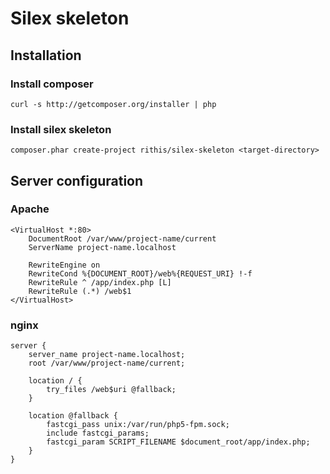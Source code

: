 # Silex skeleton

## Installation

### Install composer

    curl -s http://getcomposer.org/installer | php

### Install silex skeleton

    composer.phar create-project rithis/silex-skeleton <target-directory>

## Server configuration

### Apache

    <VirtualHost *:80>
        DocumentRoot /var/www/project-name/current
        ServerName project-name.localhost

        RewriteEngine on
        RewriteCond %{DOCUMENT_ROOT}/web%{REQUEST_URI} !-f
        RewriteRule ^ /app/index.php [L]
        RewriteRule (.*) /web$1
    </VirtualHost>

### nginx

    server {
        server_name project-name.localhost;
        root /var/www/project-name/current;

        location / {
            try_files /web$uri @fallback;
        }

        location @fallback {
            fastcgi_pass unix:/var/run/php5-fpm.sock;
            include fastcgi_params;
            fastcgi_param SCRIPT_FILENAME $document_root/app/index.php;
        }
    }

